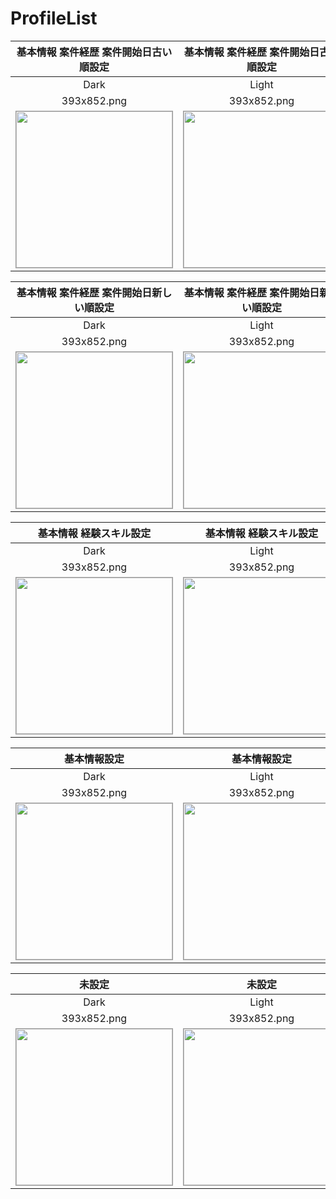 # ProfileList

|基本情報 案件経歴 案件開始日古い順設定|基本情報 案件経歴 案件開始日古い順設定|
|:---:|:---:|
|Dark|Light|
|393x852.png|393x852.png|
|<img src='../ReferenceImages_64/ProfileList/testProfileListViewController_基本情報_案件経歴_案件開始日古い順設定_Dark_393x852.png' width='250' style='border: 1px solid #999' />|<img src='../ReferenceImages_64/ProfileList/testProfileListViewController_基本情報_案件経歴_案件開始日古い順設定_Light_393x852.png' width='250' style='border: 1px solid #999' />|

|基本情報 案件経歴 案件開始日新しい順設定|基本情報 案件経歴 案件開始日新しい順設定|
|:---:|:---:|
|Dark|Light|
|393x852.png|393x852.png|
|<img src='../ReferenceImages_64/ProfileList/testProfileListViewController_基本情報_案件経歴_案件開始日新しい順設定_Dark_393x852.png' width='250' style='border: 1px solid #999' />|<img src='../ReferenceImages_64/ProfileList/testProfileListViewController_基本情報_案件経歴_案件開始日新しい順設定_Light_393x852.png' width='250' style='border: 1px solid #999' />|

|基本情報 経験スキル設定|基本情報 経験スキル設定|
|:---:|:---:|
|Dark|Light|
|393x852.png|393x852.png|
|<img src='../ReferenceImages_64/ProfileList/testProfileListViewController_基本情報_経験スキル設定_Dark_393x852.png' width='250' style='border: 1px solid #999' />|<img src='../ReferenceImages_64/ProfileList/testProfileListViewController_基本情報_経験スキル設定_Light_393x852.png' width='250' style='border: 1px solid #999' />|

|基本情報設定|基本情報設定|
|:---:|:---:|
|Dark|Light|
|393x852.png|393x852.png|
|<img src='../ReferenceImages_64/ProfileList/testProfileListViewController_基本情報設定_Dark_393x852.png' width='250' style='border: 1px solid #999' />|<img src='../ReferenceImages_64/ProfileList/testProfileListViewController_基本情報設定_Light_393x852.png' width='250' style='border: 1px solid #999' />|

|未設定|未設定|
|:---:|:---:|
|Dark|Light|
|393x852.png|393x852.png|
|<img src='../ReferenceImages_64/ProfileList/testProfileListViewController_未設定_Dark_393x852.png' width='250' style='border: 1px solid #999' />|<img src='../ReferenceImages_64/ProfileList/testProfileListViewController_未設定_Light_393x852.png' width='250' style='border: 1px solid #999' />|

